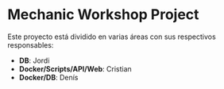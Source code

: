 # Mechanic Workshop Project

Este proyecto está dividido en varias áreas con sus respectivos responsables:

- **DB**: Jordi
- **Docker/Scripts/API/Web**: Cristian
- **Docker/DB**: Denís

